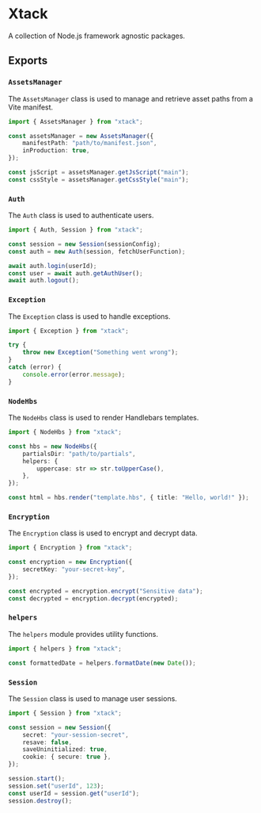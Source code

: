 # Xtack

A collection of Node.js framework agnostic packages.

## Exports

### `AssetsManager`

The `AssetsManager` class is used to manage and retrieve asset paths from a Vite manifest.

```ts
import { AssetsManager } from "xtack";

const assetsManager = new AssetsManager({
	manifestPath: "path/to/manifest.json",
	inProduction: true,
});

const jsScript = assetsManager.getJsScript("main");
const cssStyle = assetsManager.getCssStyle("main");
```

### `Auth`

The `Auth` class is used to authenticate users.

```ts
import { Auth, Session } from "xtack";

const session = new Session(sessionConfig);
const auth = new Auth(session, fetchUserFunction);

await auth.login(userId);
const user = await auth.getAuthUser();
await auth.logout();
```

### `Exception`

The `Exception` class is used to handle exceptions.

```ts
import { Exception } from "xtack";

try {
	throw new Exception("Something went wrong");
}
catch (error) {
	console.error(error.message);
}
```

### `NodeHbs`

The `NodeHbs` class is used to render Handlebars templates.

```ts
import { NodeHbs } from "xtack";

const hbs = new NodeHbs({
	partialsDir: "path/to/partials",
	helpers: {
		uppercase: str => str.toUpperCase(),
	},
});

const html = hbs.render("template.hbs", { title: "Hello, world!" });
```

### `Encryption`

The `Encryption` class is used to encrypt and decrypt data.

```ts
import { Encryption } from "xtack";

const encryption = new Encryption({
	secretKey: "your-secret-key",
});

const encrypted = encryption.encrypt("Sensitive data");
const decrypted = encryption.decrypt(encrypted);
```

### `helpers`

The `helpers` module provides utility functions.

```ts
import { helpers } from "xtack";

const formattedDate = helpers.formatDate(new Date());
```

### `Session`

The `Session` class is used to manage user sessions.

```ts
import { Session } from "xtack";

const session = new Session({
	secret: "your-session-secret",
	resave: false,
	saveUninitialized: true,
	cookie: { secure: true },
});

session.start();
session.set("userId", 123);
const userId = session.get("userId");
session.destroy();
```
